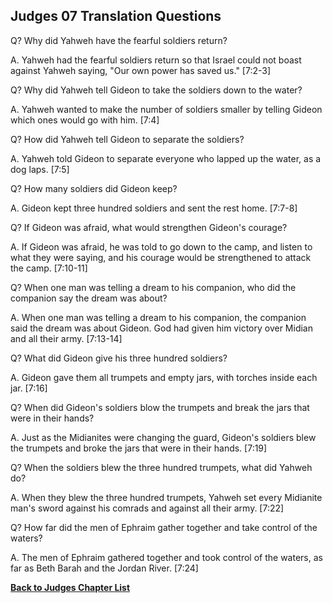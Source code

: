 ## Judges 07 Translation Questions ##

Q? Why did Yahweh have the fearful soldiers return?

A. Yahweh had the fearful soldiers return so that Israel could not boast against Yahweh saying, "Our own power has saved us." [7:2-3]

Q? Why did Yahweh tell Gideon to take the soldiers down to the water?

A. Yahweh wanted to make the number of soldiers smaller by telling Gideon which ones would go with him. [7:4]

Q? How did Yahweh tell Gideon to separate the soldiers?

A. Yahweh told Gideon to separate everyone who lapped up the water, as a dog laps. [7:5]

Q? How many soldiers did Gideon keep?

A. Gideon kept three hundred soldiers and sent the rest home. [7:7-8]

Q? If Gideon was afraid, what would strengthen Gideon's courage?

A. If Gideon was afraid, he was told to go down to the camp, and listen to what they were saying, and his courage would be strengthened to attack the camp. [7:10-11]

Q? When one man was telling a dream to his companion, who did the companion say the dream was about?

A. When one man was telling a dream to his companion, the companion said the dream was about Gideon. God had given him victory over Midian and all their army. [7:13-14]

Q? What did Gideon give his three hundred soldiers?

A. Gideon gave them all trumpets and empty jars, with torches inside each jar. [7:16]

Q? When did Gideon's soldiers blow the trumpets and break the jars that were in their hands?

A. Just as the Midianites were changing the guard, Gideon's soldiers blew the trumpets and broke the jars that were in their hands. [7:19]

Q? When the soldiers blew the three hundred trumpets, what did Yahweh do?

A. When they blew the three hundred trumpets, Yahweh set every Midianite man's sword against his comrads and against all their army. [7:22]

Q? How far did the men of Ephraim gather together and take control of the waters?

A. The men of Ephraim gathered together and took control of the waters, as far as Beth Barah and the Jordan River. [7:24]

__[Back to Judges Chapter List](./)__

